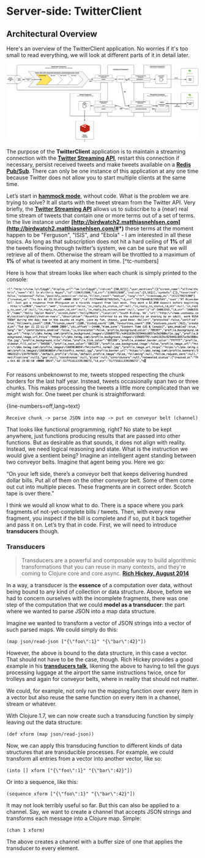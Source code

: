 # Server-side: TwitterClient

## Architectural Overview

Here's an overview of the TwitterClient application. No worries if it's too small to read everything, we will look at different parts of it in detail later.

![TwitterClient Application](images/twitterclient_architecture.png)

The purpose of the **TwitterClient** application is to maintain a streaming connection with the **[Twitter Streaming API](https://dev.twitter.com/streaming/overview)**, restart this connection if necessary, persist received tweets and make tweets available on a **[Redis Pub/Sub](http://redis.io/topics/pubsub)**. There can only be one instance of this application at any one time because Twitter does not allow you to start multiple clients at the same time.

Let’s start in **[hammock mode](https://www.youtube.com/watch?v=f84n5oFoZBc)**, without code. What is the problem we are trying to solve? It all starts with the tweet stream from the Twitter API. Very briefly, the **[Twitter Streaming API](https://dev.twitter.com/docs/streaming-apis)** allows us to subscribe to a (near) real time stream of tweets that contain one or more terms out of a set of terms. In the live instance under **[http://birdwatch2.matthiasnehlsen.com](http://birdwatch2.matthiasnehlsen.com/#*)** these terms at the moment happen to be "Ferguson", "ISIS", and "Ebola" - I am interested in all these topics. As long as that subscription does not hit a hard ceiling of **1%** of all the tweets flowing through twitter’s system, we can be sure that we will retrieve all of them. Otherwise the stream will be throttled to a maximum of **1%** of what is tweeted at any moment in time. [^tc-numbers]

Here is how that stream looks like when each chunk is simply printed to the console:

![streaming API output](images/streaming-api.gif)

For reasons unbeknownst to me, tweets stopped respecting the chunk borders for the last half year. Instead, tweets occasionally span two or three chunks. This makes processing the tweets a little more complicated than we might wish for. One tweet per chunk is straightforward: 

{line-numbers=off,lang=text}
~~~
Receive chunk -> parse JSON into map -> put on conveyor belt (channel)
~~~

That looks like functional programming, right? No state to be kept anywhere, just functions producing results that are passed into other functions. But as desirable as that sounds, it does not align with reality. Instead, we need logical reasoning and state. What is the instruction we would give a sentient being? Imagine an intelligent agent standing between two conveyor belts. Imagine that agent being you. Here we go:

“On your left side, there’s a conveyor belt that keeps delivering hundred dollar bills. Put all of them on the other conveyor belt. Some of them come out cut into multiple pieces. These fragments are in correct order. Scotch tape is over there.”

I think we would all know what to do. There is a space where you park fragments of not-yet-complete bills / tweets. Then, with every new fragment, you inspect if the bill is complete and if so, put it back together and pass it on. Let’s try that in code. First, we will need to introduce **transducers** though.


### Transducers

> Transducers are a powerful and composable way to build algorithmic transformations that you can reuse in many contexts, and they're coming to Clojure core and core.async. **[Rich Hickey, August 2014](http://blog.cognitect.com/blog/2014/8/6/transducers-are-coming)** 

In a way, a transducer is the **essence** of a computation over data, without being bound to any kind of collection or data structure. Above, before we had to concern ourselves with the incomplete fragments, there was one step of the computation that we could **model as a transducer**: the part where we wanted to parse JSON into a map data structure.

Imagine we wanted to transform a vector of JSON strings into a vector of such parsed maps. We could simply do this:

~~~
(map json/read-json ["{\"foo\":1}" "{\"bar\":42}"])
~~~

However, the above is bound to the data structure, in this case a vector. That should not have to be the case, though. Rich Hickey provides a good example in his **[transducers talk](https://www.youtube.com/watch?v=6mTbuzafcII)**, likening the above to having to tell the guys processing luggage at the airport the same instructions twice, once for trolleys and again for conveyor belts, where in reality that should not matter. 

We could, for example, not only run the mapping function over every item in a vector but also reuse the same function on every item in a channel, stream or whatever.

With Clojure 1.7, we can now create such a transducing function by simply leaving out the data structure:

~~~
(def xform (map json/read-json))
~~~

Now, we can apply this transducing function to different kinds of data structures that are transducible processes. For example, we could transform all entries from a vector into another vector, like so:

~~~
(into [] xform ["{\"foo\":1}" "{\"bar\":42}"])
~~~

Or into a sequence, like this:

~~~
(sequence xform ["{\"foo\":1}" "{\"bar\":42}"])
~~~

It may not look terribly useful so far. But this can also be applied to a channel. Say, we want to create a channel that accepts JSON strings and transforms each message into a Clojure map. Simple:

~~~
(chan 1 xform)
~~~

The above creates a channel with a buffer size of one that applies the transducer to every element.
